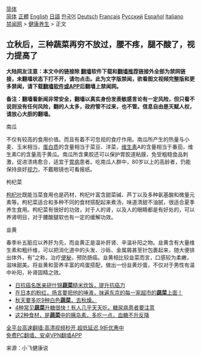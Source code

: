  <!-- 面包屑导航 --> <div class="breadcrumb"><!-- GTranslate: https://gtranslate.io/ -->  <div class="switcher notranslate">  <div class="selected">  <a href="#" onclick="return false;"> 简体</a>  </div>  <div class="option">  <a href="https://www.bannedbook.org" onclick="doGTranslate('zh-CN|zh-CN');jQuery('div.switcher div.selected a').html(jQuery(this).html());return false;" title="简体中文" class="nturl selected"> 简体</a>  <a href="https://www.bannedbook.org/zh-tw/" onclick="doGTranslate('zh-CN|zh-TW');jQuery('div.switcher div.selected a').html(jQuery(this).html());return false;" title="繁體中文" class="nturl"> 正體</a>  <a href="https://www.bannedbook.org/en/" onclick="doGTranslate('zh-CN|en');jQuery('div.switcher div.selected a').html(jQuery(this).html());return false;" title="English" class="nturl"> English</a>  <a href="https://www.bannedbook.org/ja/" onclick="doGTranslate('zh-CN|ja');jQuery('div.switcher div.selected a').html(jQuery(this).html());return false;" title="日本語" class="nturl"> 日語</a>  <a href="https://www.bannedbook.org/ko/" onclick="doGTranslate('zh-CN|ko');jQuery('div.switcher div.selected a').html(jQuery(this).html());return false;" title="한국어" class="nturl"> 한국어</a>  <a href="https://www.bannedbook.org/de/" onclick="doGTranslate('zh-CN|de');jQuery('div.switcher div.selected a').html(jQuery(this).html());return false;" title="Deutsch" class="nturl"> Deutsch</a>  <a href="https://www.bannedbook.org/fr/" onclick="doGTranslate('zh-CN|fr');jQuery('div.switcher div.selected a').html(jQuery(this).html());return false;" title="Français" class="nturl"> Français</a>  <a href="https://www.bannedbook.org/ru/" onclick="doGTranslate('zh-CN|ru');jQuery('div.switcher div.selected a').html(jQuery(this).html());return false;" title="Русский" class="nturl"> Русский</a>  <a href="https://www.bannedbook.org/es/" onclick="doGTranslate('zh-CN|es');jQuery('div.switcher div.selected a').html(jQuery(this).html());return false;" title="Español" class="nturl"> Español</a>  <a href="https://www.bannedbook.org/it/" onclick="doGTranslate('zh-CN|it');jQuery('div.switcher div.selected a').html(jQuery(this).html());return false;" title="Italiano" class="nturl"> Italiano</a>  </div>  </div>      <div class='breadcrumb-sub'><!-- Breadcrumb NavXT 6.3.0 --> <a href="https://www.bannedbook.org/" class="home">禁闻网</a> &gt; <a href="https://www.bannedbook.org/bnews/health/" class="category">健康养生</a> &gt; 正文</div></div><h2>立秋后，三种蔬菜再穷不放过，腰不疼，腿不酸了，视力提高了</h2> <p class="notice"><b>大陆网友注意：本文中的链接除 <a href="https://github.com/bannedbook/fanqiang" >翻墙</a>软件下载和<a href="https://github.com/killgcd/justmysocks/blob/master/README.md">翻墙推荐</a>链接外全部为禁网链接，未翻墙状态下打不开，请勿点击。此为文字版禁闻，欲看图文视频完整版和更多禁闻，请下载<a href="https://github.com/bannedbook/fanqiang">翻墙软件或APP</a>后翻墙上禁闻网。</p><p>备注：翻墙看新闻非常安全，翻墙以真实身份发表敏感言论有一定风险，但只看不说则没有任何风险，翻的人太多，政府管不过来，也不管。信息自由是天赋人权，请放心大胆的翻墙。</b></p>  <div class="entry"> <p id="conimg">南瓜</p> <p>不仅有较高的食用价值。而且有着不可忽视的食疗作用。南瓜所产生的热量与小麦、玉米相当，<a href="https://www.bannedbook.org/bnews/tag/%E8%9B%8B%E7%99%BD%E8%B4%A8/" class="st_tag internal_tag" rel="tag" title="标签 蛋白质 下的日志">蛋白质</a>的含量相当于菜豆、洋菜，<a href="https://www.bannedbook.org/bnews/tag/%E7%BB%B4%E7%94%9F%E7%B4%A0/" class="st_tag internal_tag" rel="tag" title="标签 维生素 下的日志">维生素</a>A的含量相当于番茄，维生素C的含量高于黄瓜。南瓜所含果胶还可以保护胃胶道粘膜，免受粗糙食品刺激，促进溃疡愈合，适宜于<a href="https://www.bannedbook.org/bnews/tag/%e8%83%83%e7%97%85/" class="st_tag internal_tag" rel="tag" title="标签 胃病 下的日志">胃病</a>患者。吃南瓜人群中，80岁以上的高龄者，仍能保持良好<a href="https://www.bannedbook.org/bnews/tag/%e8%a7%86%e5%8a%9b/" class="st_tag internal_tag" rel="tag" title="标签 视力 下的日志">视力</a>，不戴眼镜也可看报纸。</p>  <p>枸杞菜</p> <p><a href="https://www.bannedbook.org/bnews/tag/%E6%9E%B8%E6%9D%9E%E5%8F%B6/" class="st_tag internal_tag" rel="tag" title="标签 枸杞叶 下的日志">枸杞叶</a>既能当菜食用也是药材，枸杞叶富含甜菜碱、芦丁以及多种氨基酸和微量元素等。枸杞菜适合和多种不同的食材搭配起来煮汤，味道清甜不油腻，很适合夏季养生食用。枸杞菜有很好的功效，对于人的肾，以及人的眼睛都是有好处的，可以养肾明目，对于腰酸腿软也有一定的缓解功效。</p>  <p>韭黄</p> <p>春季补五脏应以养肝为先，而韭黄正是温补肝肾、辛温补阳之物。韭黄含有大量维生素和粗纤维，可以把消化道中的头发、沙砾、金属屑甚至针包裹起来，随大便排出体外，有&#8221;之称，治疗<a href="https://www.bannedbook.org/bnews/tag/%e4%be%bf%e7%a7%98/" class="st_tag internal_tag" rel="tag" title="标签 便秘 下的日志">便秘</a>，预防肠癌。韭黄相比较韭菜而言，口感较为柔嫩，滋味甜美。将韭黄和营养丰富的鸡蛋搭配，做出一份韭黄炒蛋，不仅对于男性有温中补阳，补肾固精之效。</p>  <ul class='op-related-articles' title='相关阅读'> <li><a href='https://www.bannedbook.org/bnews/comments/20210819/1609181.html' target='_blank'>日抗癌名医亲研什锦<b>蔬菜</b>糙米炊饭，提升抗癌力</a></li> <li><a href='https://www.bannedbook.org/bnews/bannedvideo/20210818/1608619.html' target='_blank'>在日本的粉红，扬言要把他的唾液，抹遍东京的每一家超市的<b>蔬菜</b>上面！</a></li> <li><a href='https://www.bannedbook.org/bnews/comments/20210818/1608536.html' target='_blank'>秋天要多吃9种白色<b>蔬菜</b>，去秋燥。</a></li> <li><a href='https://www.bannedbook.org/bnews/health/20210806/1601251.html' target='_blank'>4种常见<b>蔬菜</b>升糖很快！有人几乎天天吃，糖尿病患者要注意</a></li> <li><a href='https://www.bannedbook.org/bnews/health/20210802/1598613.html' target='_blank'>这2种食材，是<b>蔬菜</b>中的胰岛素，多吃一点，血糖不升反降</a></li> </ul> <p class="texttj"> <a href="https://github.com/bannedbook/fanqiang/wiki/V2ray%E6%9C%BA%E5%9C%BA" target="_blank">全平台高速翻墙:高清视频秒开,超低延迟,9折优惠中</a><br/> <a href="https://github.com/bannedbook/fanqiang/wiki/%E7%A6%81%E9%97%BB%E7%BD%91%E5%AE%89%E5%8D%93%E7%BF%BB%E5%A2%99%E6%96%B0%E9%97%BBAPP" target="_blank">免费PC翻墙、安卓VPN翻墙APP</a></p><p> 来源：小飞健康说 </p><a name='sharetosocial'></a>  <div style="margin-bottom:5px;padding-bottom:5px;clear:both"> <div id="archive-pix-1" class="banner-ads"> <!-- AuctionX Display platform tag START --> <div id="26318x728x90x621x_ADSLOT2" clicktrack="%%CLICK_URL_ESC%%"></div> <!-- AuctionX Display platform tag END --> </div> <div id="archive-pix-2" class="banner-ads"> <!-- AuctionX Display platform tag START --> <div id="26315x300x250x621x_ADSLOT2" clicktrack="%%CLICK_URL_ESC%%"></div> <!-- AuctionX Display platform tag END --> </div> </div>  <div id="archive-pix-1" class="banner-ads"> <!-- AuctionX Display platform tag START --> <div id="26318x728x90x621x_ADSLOT3" clicktrack="%%CLICK_URL_ESC%%"></div> <!-- AuctionX Display platform tag END --> </div> </div><!--END ENTRY--> 